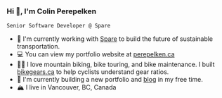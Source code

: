 ### Hi 👋, I'm Colin Perepelken
`Senior Software Developer @ Spare`

- 🚌 I'm currently working with [Spare](https://sparelabs.com/en) to build the future of sustainable transportation.
- 💻 You can view my portfolio website at [perepelken.ca](https://perepelken.ca)
- 🚵‍♂️ I love mountain biking, bike touring, and bike maintenance. I built [bikegears.ca](https://bikegears.ca) to help cyclists understand gear ratios.
- 📓 I'm currently building a new portfolio and [blog](https://github.com/colinperepelken/blog) in my free time.
- 🏔️ I live in Vancouver, BC, Canada


